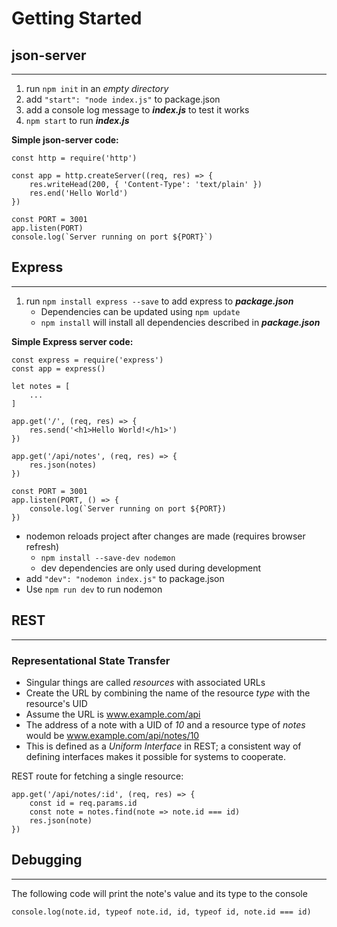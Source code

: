 # Getting Started

## json-server

---

1. run `npm init` in an *empty directory*  
2. add `"start": "node index.js"` to package.json  
3. add a console log message to ***index.js*** to test it works  
4. `npm start` to run ***index.js***

**Simple json-server code:**

    const http = require('http')

    const app = http.createServer((req, res) => {
        res.writeHead(200, { 'Content-Type': 'text/plain' })
        res.end('Hello World')
    })

    const PORT = 3001
    app.listen(PORT)
    console.log(`Server running on port ${PORT}`)


## Express

---

1. run `npm install express --save` to add express to ***package.json***  
    - Dependencies can be updated using `npm update`
    - `npm install` will install all dependencies described in ***package.json***

**Simple Express server code:**

    const express = require('express')
    const app = express()

    let notes = [
        ...
    ]

    app.get('/', (req, res) => {
        res.send('<h1>Hello World!</h1>')
    })

    app.get('/api/notes', (req, res) => {
        res.json(notes)
    })

    const PORT = 3001
    app.listen(PORT, () => {
        console.log(`Server running on port ${PORT})
    })

- nodemon reloads project after changes are made (requires browser refresh)
    - `npm install --save-dev nodemon`
    - dev dependencies are only used during development
- add `"dev": "nodemon index.js"` to package.json
- Use `npm run dev` to run nodemon

## REST

---

### Representational State Transfer

- Singular things are called *resources* with associated URLs
- Create the URL by combining the name of the resource *type* with the resource's UID
- Assume the URL is www.example.com/api
- The address of a note with a UID of *10* and a resource type of *notes* would be www.example.com/api/notes/10
- This is defined as a *Uniform Interface* in REST; a consistent way of defining interfaces makes it possible for systems to cooperate.

REST route for fetching a single resource:

    app.get('/api/notes/:id', (req, res) => {
        const id = req.params.id
        const note = notes.find(note => note.id === id)
        res.json(note)
    })

## Debugging
---
The following code will print the note's value and its type to the console

    console.log(note.id, typeof note.id, id, typeof id, note.id === id)